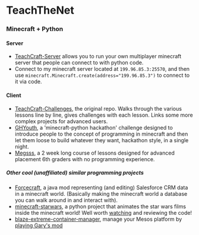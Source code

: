 # TeachTheNet

### Minecraft + Python

#### Server

- [TeachCraft-Server](https://github.com/teachthenet/TeachCraft-Server) allows you to run your own multiplayer minecraft server that people can connect to with python code.
- Connect to my minecraft server located at `199.96.85.3:25570`, and then use `minecraft.Minecraft.create(address="199.96.85.3")` to connect to it via code.

#### Client

- [TeachCraft-Challenges](https://github.com/teachthenet/TeachCraft-Challenges), the original repo. Walks through the various lessons line by line, gives challenges with each lesson. Links some more complex projects for advanced users.
- [GHYouth](https://github.com/teachthenet/GHYouth), a 'minecraft-python hackathon' challenge designed to introduce people to the concept of programming in minecraft and then let them loose to build whatever they want, hackathon style, in a single night.
- [Megsss](https://github.com/teachthenet/Megsss), a 2 week long course of lessons designed for advanced placement 6th graders with no programming experience.

##### Other cool (unaffiliated) similar programming projects
- [Forcecraft](https://github.com/metadaddy/Forcecraft), a java mod representing (and editing) Salesforce CRM data in a minecraft world. (Basically making the minecraft world a database you can walk around in and interact with).
- [minecraft-starwars](https://github.com/martinohanlon/minecraft-starwars), a python project that animates the star wars films inside the minecraft world! Well worth [watching](https://www.youtube.com/watch?v=pufDQo9o0gk) and reviewing the code!
- [blaze-extreme-container-manager](https://github.com/wehkamp/blaze-extreme-container-manager), manage your Mesos platform by [playing Gary's mod](https://www.youtube.com/watch?v=r0pAzujyM-M)
